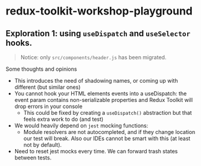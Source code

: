 # redux-toolkit-workshop-playground
## Exploration 1: using `useDispatch` and `useSelector` hooks.

> Notice: only `src/components/header.js` has been migrated. 

Some thoughts and opinions
- This introduces the need of shadowing names, or coming up with different (but similar ones)
- You cannot hook your HTML elements events into a useDispatch: the event param contains non-serializable properties and Redux Toolkit will drop errors in your console
  - This could be fixed by creating a `useDispatch()` abstraction but that feels extra work to do (and test)
- We would heavily depend on `jest`  mocking functions:
  - Module resolvers are not autocompleted, and if they change location our test will break. Also our IDEs cannot be smart with this (at least not by default).
- Need to reset jest mocks every time. We can forward trash states between tests.

